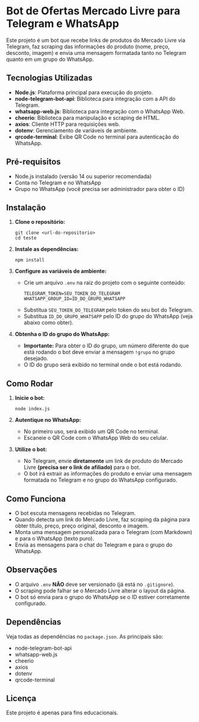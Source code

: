 # Bot de Ofertas Mercado Livre para Telegram e WhatsApp

Este projeto é um bot que recebe links de produtos do Mercado Livre via Telegram, faz scraping das informações do produto (nome, preço, desconto, imagem) e envia uma mensagem formatada tanto no Telegram quanto em um grupo do WhatsApp.

## Tecnologias Utilizadas

- **Node.js**: Plataforma principal para execução do projeto.
- **node-telegram-bot-api**: Biblioteca para integração com a API do Telegram.
- **whatsapp-web.js**: Biblioteca para integração com o WhatsApp Web.
- **cheerio**: Biblioteca para manipulação e scraping de HTML.
- **axios**: Cliente HTTP para requisições web.
- **dotenv**: Gerenciamento de variáveis de ambiente.
- **qrcode-terminal**: Exibe QR Code no terminal para autenticação do WhatsApp.

## Pré-requisitos

- Node.js instalado (versão 14 ou superior recomendada)
- Conta no Telegram e no WhatsApp
- Grupo no WhatsApp (você precisa ser administrador para obter o ID)

## Instalação

1. **Clone o repositório:**

   ```
   git clone <url-do-repositorio>
   cd teste
   ```

2. **Instale as dependências:**

   ```
   npm install
   ```

3. **Configure as variáveis de ambiente:**

   - Crie um arquivo `.env` na raiz do projeto com o seguinte conteúdo:
     ```
     TELEGRAM_TOKEN=SEU_TOKEN_DO_TELEGRAM
     WHATSAPP_GROUP_ID=ID_DO_GRUPO_WHATSAPP
     ```
   - Substitua `SEU_TOKEN_DO_TELEGRAM` pelo token do seu bot do Telegram.
   - Substitua `ID_DO_GRUPO_WHATSAPP` pelo ID do grupo do WhatsApp (veja abaixo como obter).

4. **Obtenha o ID do grupo do WhatsApp:**
   - **Importante:** Para obter o ID do grupo, um número diferente do que está rodando o bot deve enviar a mensagem `!grupo` no grupo desejado.
   - O ID do grupo será exibido no terminal onde o bot está rodando.

## Como Rodar

1. **Inicie o bot:**

   ```
   node index.js
   ```

2. **Autentique no WhatsApp:**

   - No primeiro uso, será exibido um QR Code no terminal.
   - Escaneie o QR Code com o WhatsApp Web do seu celular.

3. **Utilize o bot:**
   - No Telegram, envie **diretamente** um link de produto do Mercado Livre **(precisa ser o link de afiliado)** para o bot.
   - O bot irá extrair as informações do produto e enviar uma mensagem formatada no Telegram e no grupo do WhatsApp configurado.

## Como Funciona

- O bot escuta mensagens recebidas no Telegram.
- Quando detecta um link do Mercado Livre, faz scraping da página para obter título, preço, preço original, desconto e imagem.
- Monta uma mensagem personalizada para o Telegram (com Markdown) e para o WhatsApp (texto puro).
- Envia as mensagens para o chat do Telegram e para o grupo do WhatsApp.

## Observações

- O arquivo `.env` **NÃO** deve ser versionado (já está no `.gitignore`).
- O scraping pode falhar se o Mercado Livre alterar o layout da página.
- O bot só envia para o grupo do WhatsApp se o ID estiver corretamente configurado.

## Dependências

Veja todas as dependências no `package.json`. As principais são:

- node-telegram-bot-api
- whatsapp-web.js
- cheerio
- axios
- dotenv
- qrcode-terminal

## Licença

Este projeto é apenas para fins educacionais.
